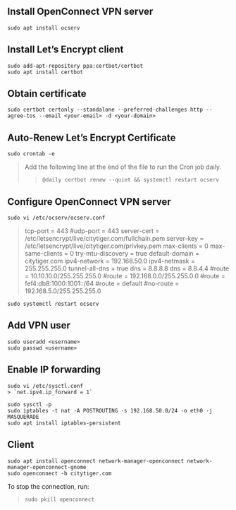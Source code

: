 ## Install OpenConnect VPN server

```
sudo apt install ocserv
```

## Install Let’s Encrypt client

```
sudo add-apt-repository ppa:certbot/certbot
sudo apt install certbot
```

## Obtain certificate

```
sudo certbot certonly --standalone --preferred-challenges http --agree-tos --email <your-email> -d <your-domain>
```

## Auto-Renew Let’s Encrypt Certificate

```
sudo crontab -e
```

> Add the following line at the end of the file to run the Cron job daily.
>> `@daily certbot renew --quiet && systemctl restart ocserv`

## Configure OpenConnect VPN server

```
sudo vi /etc/ocserv/ocserv.conf
```

> tcp-port = 443
> #udp-port = 443
> server-cert = /etc/letsencrypt/live/citytiger.com/fullchain.pem
> server-key = /etc/letsencrypt/live/citytiger.com/privkey.pem
> max-clients = 0
> max-same-clients = 0
> try-mtu-discovery = true
> default-domain = citytiger.com
> ipv4-network = 192.168.50.0
> ipv4-netmask = 255.255.255.0
> tunnel-all-dns = true
> dns = 8.8.8.8
> dns = 8.8.4.4
> #route = 10.10.10.0/255.255.255.0
> #route = 192.168.0.0/255.255.0.0
> #route = fef4:db8:1000:1001::/64
> #route = default
> #no-route = 192.168.5.0/255.255.255.0

```
sudo systemctl restart ocserv
```

## Add VPN user

```
sudo useradd <username>
sudo passwd <username>
```

## Enable IP forwarding

```
sudo vi /etc/sysctl.conf
> `net.ipv4.ip_forward = 1`

sudo sysctl -p
sudo iptables -t nat -A POSTROUTING -s 192.168.50.0/24 -o eth0 -j MASQUERADE
sudo apt install iptables-persistent
```


## Client

```
sudo apt install openconnect network-manager-openconnect network-manager-openconnect-gnome
sudo openconnect -b citytiger.com
```

To stop the connection, run:
> `sudo pkill openconnect`
